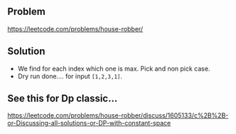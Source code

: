 ## Problem

https://leetcode.com/problems/house-robber/

## Solution

- We find for each index which one is max. Pick and non pick case.
- Dry run done.... for input `[1,2,3,1]`.

## See this for Dp classic...

https://leetcode.com/problems/house-robber/discuss/1605133/c%2B%2B-or-Discussing-all-solutions-or-DP-with-constant-space
